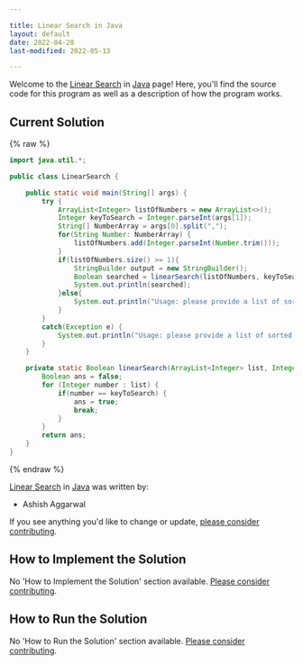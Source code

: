 ```yaml
---

title: Linear Search in Java
layout: default
date: 2022-04-28
last-modified: 2022-05-13

---
```


Welcome to the [Linear Search](https://sampleprograms.io/projects/linear-search) in [Java](https://sampleprograms.io/languages/java) page! Here, you'll find the source code for this program as well as a description of how the program works.

## Current Solution

{% raw %}

```java
import java.util.*;

public class LinearSearch {

    public static void main(String[] args) {
        try {
            ArrayList<Integer> listOfNumbers = new ArrayList<>();
            Integer keyToSearch = Integer.parseInt(args[1]);
            String[] NumberArray = args[0].split(",");
            for(String Number: NumberArray) {
                listOfNumbers.add(Integer.parseInt(Number.trim()));
            }
            if(listOfNumbers.size() >= 1){
                StringBuilder output = new StringBuilder();
                Boolean searched = linearSearch(listOfNumbers, keyToSearch);
                System.out.println(searched);
            }else{
                System.out.println("Usage: please provide a list of sorted integers (\"1, 4, 5, 11, 12\") and the integer to find (\"11\")");
            }
        }
        catch(Exception e) {
            System.out.println("Usage: please provide a list of sorted integers (\"1, 4, 5, 11, 12\") and the integer to find (\"11\")");
        }
    }

    private static Boolean linearSearch(ArrayList<Integer> list, Integer keyToSearch) {
        Boolean ans = false;
        for (Integer number : list) {
            if(number == keyToSearch) {
                ans = true;
                break;
            }
        }
        return ans;
    }
}
```

{% endraw %}

[Linear Search](https://sampleprograms.io/projects/linear-search) in [Java](https://sampleprograms.io/languages/java) was written by:

- Ashish Aggarwal

If you see anything you'd like to change or update, [please consider contributing](https://github.com/TheRenegadeCoder/sample-programs).

## How to Implement the Solution

No 'How to Implement the Solution' section available. [Please consider contributing](https://github.com/TheRenegadeCoder/sample-programs-website).

## How to Run the Solution

No 'How to Run the Solution' section available. [Please consider contributing](https://github.com/TheRenegadeCoder/sample-programs-website).